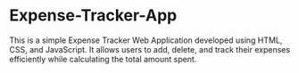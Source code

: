 # Expense-Tracker-App
This is a simple Expense Tracker Web Application developed using HTML, CSS, and JavaScript. It allows users to add, delete, and track their expenses efficiently while calculating the total amount spent.
